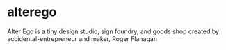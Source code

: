 # alterego
Alter Ego is a tiny design studio, sign foundry, and goods shop created by accidental-entrepreneur and maker, Roger Flanagan
